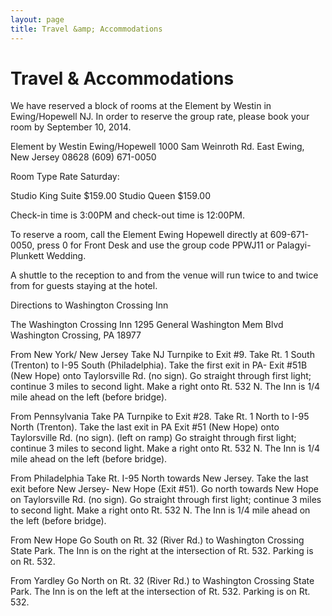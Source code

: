 ```yaml
---
layout: page
title: Travel &amp; Accommodations
---
```


# Travel &amp; Accommodations

We have reserved a block of rooms at the Element by Westin in Ewing/Hopewell NJ. In order to reserve the group rate, please book your room by September 10, 2014.

Element by Westin Ewing/Hopewell
1000 Sam Weinroth Rd. East
Ewing, New Jersey 08628
(609) 671-0050

Room Type Rate Saturday:

Studio King Suite $159.00
Studio Queen $159.00

Check-in time is 3:00PM and check-out time is 12:00PM.

To reserve a room, call the Element Ewing Hopewell directly at 609-671-0050, press 0 for Front Desk and use the group code PPWJ11 or Palagyi-Plunkett Wedding.

A shuttle to the reception to and from the venue will run twice to and twice from for guests staying at the hotel.


Directions to Washington Crossing Inn

The Washington Crossing Inn
1295 General Washington Mem Blvd
Washington Crossing, PA 18977

From New York/ New Jersey
Take NJ Turnpike to Exit #9. Take Rt. 1 South (Trenton) to I-95 South (Philadelphia). Take the first exit in PA- Exit #51B (New Hope) onto Taylorsville Rd. (no sign). Go straight through first light; continue 3 miles to second light. Make a right onto Rt. 532 N. The Inn is 1/4 mile ahead on the left (before bridge).

From Pennsylvania
Take PA Turnpike to Exit #28. Take Rt. 1 North to I-95 North (Trenton). Take the last exit in PA Exit #51 (New Hope) onto Taylorsville Rd. (no sign). (left on ramp) Go straight through first light; continue 3 miles to second light. Make a right onto Rt. 532 N. The Inn is 1/4 mile ahead on the left (before bridge).

From Philadelphia
Take Rt. I-95 North towards New Jersey. Take the last exit before New Jersey- New Hope (Exit #51). Go north towards New Hope on Taylorsville Rd. (no sign). Go straight through first light; continue 3 miles to second light. Make a right onto Rt. 532 N. The Inn is 1/4 mile ahead on the left (before bridge).

From New Hope
Go South on Rt. 32 (River Rd.) to Washington Crossing State Park. The Inn is on the right at the intersection of Rt. 532. Parking is on Rt. 532.

From Yardley
Go North on Rt. 32 (River Rd.) to Washington Crossing State Park. The Inn is on the left at the intersection of Rt. 532. Parking is on Rt. 532.
